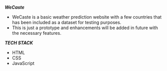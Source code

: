 _**WeCaste**_

- WeCaste is a basic weather prediction website with a few countries that has been included as a dataset for testing purposes.
- This is just a prototype and enhancements will be added in future with the necessary features.

_**TECH STACK**_
- HTML
- CSS
- JavaScript 
